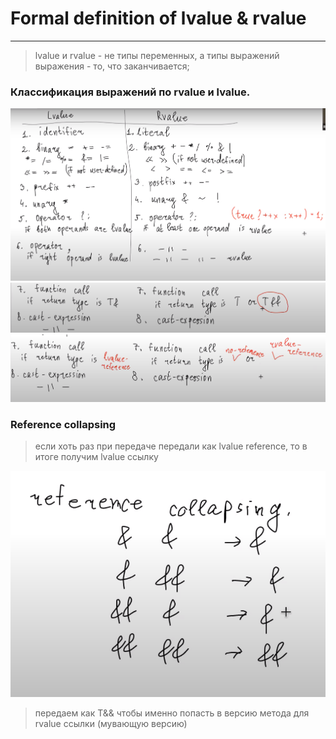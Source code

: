 # Formal definition of lvalue & rvalue
***
> lvalue и rvalue - не типы переменных, а типы выражений  
> выражения - то, что заканчивается;
>
### Классификация выражений по rvalue и lvalue.
![img.png](img.png)
![img_1.png](img_1.png)
![img_2.png](img_2.png)
### Reference collapsing
> если хоть раз при передаче передали как lvalue reference, то в итоге получим lvalue ссылку
> 
![img_3.png](img_3.png)

> передаем как T&& чтобы именно попасть в версию метода для rvalue ссылки
> (мувающую версию)
